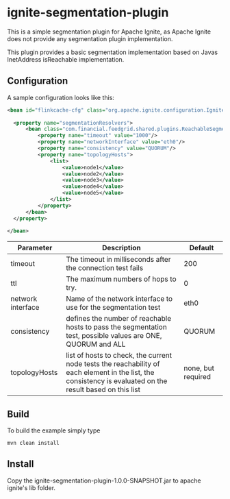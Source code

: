 # ignite-segmentation-plugin
This is a simple segmentation plugin for Apache Ignite, as Apache Ignite does not provide any segmentation plugin implementation.

This plugin provides a basic segmentation implementation based on Javas InetAddress isReachable implementation.

## Configuration

A sample configuration looks like this:

```xml
<bean id="flinkcache-cfg" class="org.apache.ignite.configuration.IgniteConfiguration">
  
  <property name="segmentationResolvers">
      <bean class="com.financial.feedgrid.shared.plugins.ReachableSegmentationResolver">
          <property name="timeout" value="1000"/>
          <property name="networkInterface" value="eth0"/>
          <property name="consistency" value="QUORUM"/>
          <property name="topologyHosts">
              <list>
                  <value>node1</value>
                  <value>node2</value>
                  <value>node3</value>
                  <value>node4</value>
                  <value>node5</value>
              </list>
          </property>
      </bean>
  </property>
  
</bean>
```

| Parameter     | Description        | Default  |
| ------------- |---------------| ------|
| timeout       | The timeout in milliseconds after the connection test fails | 200 |
| ttl      | The maximum numbers of hops to try.      |   0 |
| network interface | Name of the network interface to use for the segmentation test      |    eth0 |
| consistency  | defines the number of reachable hosts to pass the segmentation test, possible values are ONE, QUORUM and ALL  |   QUORUM |
| topologyHosts  | list of hosts to check, the current node tests the reachability of each element in the list, the consistency is evaluated on the result based on this list | none, but required |


## Build

To build the example simply type

```mvn clean install```

## Install
Copy the ignite-segmentation-plugin-1.0.0-SNAPSHOT.jar to apache ignite's lib folder.
